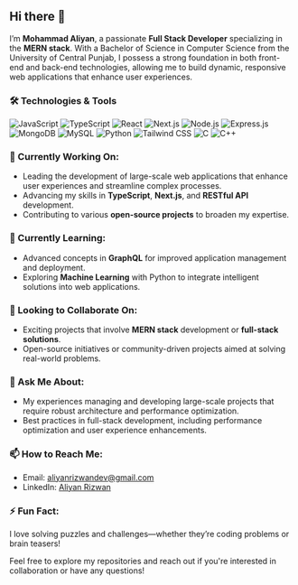 ## Hi there 👋

I’m **Mohammad Aliyan**, a passionate **Full Stack Developer** specializing in the **MERN stack**. With a Bachelor of Science in Computer Science from the University of Central Punjab, I possess a strong foundation in both front-end and back-end technologies, allowing me to build dynamic, responsive web applications that enhance user experiences.

### 🛠️ Technologies & Tools
<p>
  <img src="https://img.shields.io/badge/JavaScript-F7DF1E?style=flat&logo=javascript&logoColor=black" alt="JavaScript" />
  <img src="https://img.shields.io/badge/TypeScript-007ACC?style=flat&logo=typescript&logoColor=white" alt="TypeScript" />
  <img src="https://img.shields.io/badge/React-61DAFB?style=flat&logo=react&logoColor=black" alt="React" />
  <img src="https://img.shields.io/badge/Next.js-000000?style=flat&logo=next.js&logoColor=white" alt="Next.js" />
  <img src="https://img.shields.io/badge/Node.js-339933?style=flat&logo=node.js&logoColor=white" alt="Node.js" />
  <img src="https://img.shields.io/badge/Express.js-000000?style=flat&logo=express&logoColor=white" alt="Express.js" />
  <img src="https://img.shields.io/badge/MongoDB-47A248?style=flat&logo=mongodb&logoColor=white" alt="MongoDB" />
  <img src="https://img.shields.io/badge/MySQL-005EB8?style=flat&logo=mysql&logoColor=white" alt="MySQL" />
  <img src="https://img.shields.io/badge/Python-3776AB?style=flat&logo=python&logoColor=white" alt="Python" />
  <img src="https://img.shields.io/badge/TailwindCSS-06B6D4?style=flat&logo=tailwindcss&logoColor=white" alt="Tailwind CSS" />
  <img src="https://img.shields.io/badge/C-A8B400?style=flat&logo=c&logoColor=white" alt="C" />
  <img src="https://img.shields.io/badge/C%2B%2B-00599C?style=flat&logo=c%2B%2B&logoColor=white" alt="C++" />
</p>

### 🔭 Currently Working On:
- Leading the development of large-scale web applications that enhance user experiences and streamline complex processes.
- Advancing my skills in **TypeScript**, **Next.js**, and **RESTful API** development.
- Contributing to various **open-source projects** to broaden my expertise.

### 🌱 Currently Learning:
- Advanced concepts in **GraphQL** for improved application management and deployment.
- Exploring **Machine Learning** with Python to integrate intelligent solutions into web applications.

### 👯 Looking to Collaborate On:
- Exciting projects that involve **MERN stack** development or **full-stack solutions**.
- Open-source initiatives or community-driven projects aimed at solving real-world problems.

### 🤔 Ask Me About:
- My experiences managing and developing large-scale projects that require robust architecture and performance optimization.
- Best practices in full-stack development, including performance optimization and user experience enhancements.

### 📫 How to Reach Me:
- Email: [aliyanrizwandev@gmail.com](mailto:aliyanrizwandev@gmail.com)
- LinkedIn: [Aliyan Rizwan](https://www.linkedin.com/in/aliyanrizwandev/)

### ⚡ Fun Fact:
I love solving puzzles and challenges—whether they’re coding problems or brain teasers! 

Feel free to explore my repositories and reach out if you're interested in collaboration or have any questions!
